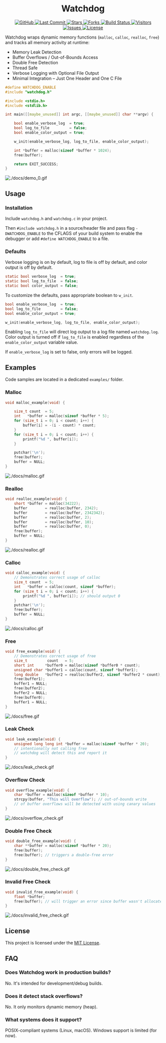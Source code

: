 <div align="center">
<h1>
 Watchdog
</h1>
</div>

<div align="center">
<p>
  <a href="https://github.com/ragibasif/watchdog">
    <img alt="GitHub" src="https://img.shields.io/badge/GitHub-0D1117?style=for-the-badge&logo=github&logoColor=C9D1D9">
  </a>
  <a href="https://github.com/ragibasif/watchdog/pulse">
    <img alt="Last Commit" src="https://img.shields.io/github/last-commit/ragibasif/watchdog?style=for-the-badge&logo=github&color=58A6FF&logoColor=C9D1D9&labelColor=0D1117">
  </a>
  <a href="https://github.com/ragibasif/watchdog/stargazers">
    <img alt="Stars" src="https://img.shields.io/github/stars/ragibasif/watchdog?style=for-the-badge&logo=apachespark&color=D29922&logoColor=C9D1D9&labelColor=0D1117">
  </a>
  <a href="https://github.com/ragibasif/watchdog/network/members">
    <img alt="Forks" src="https://img.shields.io/github/forks/ragibasif/watchdog?style=for-the-badge&logo=github&color=3FB950&logoColor=C9D1D9&labelColor=0D1117">
  </a>
  <a href="https://github.com/ragibasif/watchdog/actions">
    <img alt="Build Status" src="https://img.shields.io/github/actions/workflow/status/ragibasif/watchdog/build.yml?branch=master&style=for-the-badge&label=build&logo=githubactions&color=58A6FF&logoColor=C9D1D9&labelColor=0D1117">
  </a>
  <a href="https://visitorbadge.io/status?path=https%3A%2F%2Fgithub.com%2Fragibasif%2Fwatchdog">
    <img alt="Visitors" src="https://api.visitorbadge.io/api/visitors?path=https%3A%2F%2Fgithub.com%2Fragibasif%2Fwatchdog&label=visitors&labelColor=%230D1117&countColor=%2358A6FF">
  </a>
  <a href="https://github.com/ragibasif/watchdog/issues">
    <img alt="Issues" src="https://img.shields.io/github/issues/ragibasif/watchdog?style=for-the-badge&logo=bilibili&color=F85149&logoColor=C9D1D9&labelColor=0D1117">
  </a>
  <a href="https://github.com/ragibasif/watchdog/blob/master/LICENSE">
    <img alt="License" src="https://img.shields.io/github/license/ragibasif/watchdog?style=for-the-badge&logo=starship&color=8957E5&logoColor=C9D1D9&labelColor=0D1117">
  </a>
</p>
</div>

Watchdog wraps dynamic memory functions (`malloc`, `calloc`, `realloc`, `free`) and
tracks all memory activity at runtime:

- Memory Leak Detection
- Buffer Overflows / Out-of-Bounds Access
- Double Free Detection
- Thread Safe
- Verbose Logging with Optional File Output
- Minimal Integration – Just One Header and One C File

```c
#define WATCHDOG_ENABLE
#include "watchdog.h"

#include <stdio.h>
#include <stdlib.h>

int main([[maybe_unused]] int argc, [[maybe_unused]] char **argv) {

    bool enable_verbose_log  = true;
    bool log_to_file         = false;
    bool enable_color_output = true;

    w_init(enable_verbose_log, log_to_file, enable_color_output);

    int *buffer = malloc(sizeof *buffer * 1024);
    free(buffer);

    return EXIT_SUCCESS;
}
```

![./docs/demo_0.gif](./docs/demo_0.gif)

## Usage

### Installation

Include `watchdog.h` and `watchdog.c` in your project.

Then `#include watchdog.h` in a source/header file and pass flag `-DWATCHDOG_ENABLE` to
the CFLAGS of your build system to enable the debugger or add `#define WATCHDOG_ENABLE`
to a file.

### Defaults

Verbose logging is on by default, log to file is off by default, and color
output is off by default.

```c
static bool verbose_log  = true;
static bool log_to_file  = false;
static bool color_output = false;
```

To customize the defaults, pass appropriate boolean to `w_init`.

```c
bool enable_verbose_log  = true;
bool log_to_file         = false;
bool enable_color_output = true;

w_init(enable_verbose_log, log_to_file, enable_color_output);
```

Enabling `log_to_file` will direct log output to a log file named `watchdog.log`.
Color output is turned off if `log_to_file` is enabled regardless of the
`enable_color_output` variable value.

If `enable_verbose_log` is set to false, only errors will be logged.

## Examples

Code samples are located in a dedicated `examples/` folder.

### Malloc

```c
void malloc_example(void) {

    size_t count  = 5;
    int   *buffer = malloc(sizeof *buffer * 5);
    for (size_t i = 0; i < count; i++) {
        buffer[i] = -(i - count) * count;
    }
    for (size_t i = 0; i < count; i++) {
        printf("%d ", buffer[i]);
    }

    putchar('\n');
    free(buffer);
    buffer = NULL;
}
```

![./docs/malloc.gif](./docs/malloc.gif)

### Realloc

```c
void realloc_example(void) {
    short *buffer = malloc(34222);
    buffer        = realloc(buffer, 2342);
    buffer        = realloc(buffer, 2342342);
    buffer        = realloc(buffer, 2);
    buffer        = realloc(buffer, 10);
    buffer        = realloc(buffer, 0);
    free(buffer);
    buffer = NULL;
}
```

![./docs/realloc.gif](./docs/realloc.gif)

### Calloc

```c
void calloc_example(void) {
    // Demonstrates correct usage of calloc
    size_t count  = 5;
    int   *buffer = calloc(count, sizeof *buffer);
    for (size_t i = 0; i < count; i++) {
        printf("%d ", buffer[i]); // should output 0
    }
    putchar('\n');
    free(buffer);
    buffer = NULL;
}
```

![./docs/calloc.gif](./docs/calloc.gif)

### Free

```c
void free_example(void) {
    // Demonstrates correct usage of free
    size_t         count   = 5;
    short int     *buffer0 = malloc(sizeof *buffer0 * count);
    unsigned char *buffer1 = calloc(count, sizeof *buffer1);
    long double   *buffer2 = realloc(buffer2, sizeof *buffer2 * count);
    free(buffer1);
    buffer1 = NULL;
    free(buffer2);
    buffer2 = NULL;
    free(buffer0);
    buffer1 = NULL;
}
```

![./docs/free.gif](./docs/free.gif)

### Leak Check

```c
void leak_example(void) {
    unsigned long long int *buffer = malloc(sizeof *buffer * 20);
    // intentionally not calling free
    // watchdog will detect this and report it
}
```

![./docs/leak_check.gif](./docs/leak_check.gif)

### Overflow Check

```c
void overflow_example(void) {
    char *buffer = malloc(sizeof *buffer * 10);
    strcpy(buffer, "This will overflow"); // out-of-bounds write
    // of buffer overflows will be detected with using canary values
}
```

![./docs/overflow_check.gif](./docs/overflow_check.gif)

### Double Free Check

```c
void double_free_example(void) {
    char **buffer = malloc(sizeof *buffer * 20);
    free(buffer);
    free(buffer); // triggers a double-free error
}
```

![./docs/double_free_check.gif](./docs/double_free_check.gif)

### Invalid Free Check

```c
void invalid_free_example(void) {
    float *buffer;
    free(buffer); // will trigger an error since buffer wasn't allocated
}
```

![./docs/invalid_free_check.gif](./docs/invalid_free_check.gif)

## License

This project is licensed under the [MIT License](LICENSE).

## FAQ

### Does Watchdog work in production builds?

No. It's intended for development/debug builds.

### Does it detect stack overflows?

No. It only monitors dynamic memory (heap).

### What systems does it support?

POSIX-compliant systems (Linux, macOS). Windows support is limited (for now).
